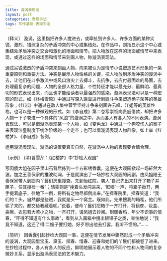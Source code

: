 ```yaml
---
title: 漩涡表现法
layout: post
categories: 表现手法
tags: 写作基础 表现手法
---
```


〔释义〕 漩涡，这里指把许多人搅进去，或牵扯到许多人、许多方面的某种尖锐、激烈、错综复杂的矛盾冲突的中心或集结处。在作品中，则指显示这个中心或集结处矛盾冲突之交会和激化的场面和情节。把人物放在这样的场面或情节中来表现，或通过这样的场面和情节来刻画人物，称漩涡表现法。

通过尖锐激烈的矛盾冲突来刻画人物，向来被认为是情节小说塑造艺术形象的一条重要原则和重要方法。冲突是展示人物性格的关键，把人物放到矛盾冲突的漩涡中去，让他们在斗争激流中或风口浪尖上去搏斗，去抗争，去应付最困难的局面，去处理最复杂的问题，人物的全部人格力量、个性特征才能以最充分、最鲜明、最真切的形式表现出来，而且也才能给读者以最强烈的感染。漩涡表现法可以是一种宏观的形式，如《林梅雪原》中通过写深入匪巢进行剿匪斗争来塑造杨子荣等的英雄形象；《红岩》中通过在敌人集中营里坚持斗争来刻画许云峰、江姐等的英雄性格。也可以是一种微观的形式，如《李自成》第二卷写崇祯向贵戚借款，却把许多人物一下子卷进一个具体的“风浪”的漩涡之中，从而各人有各人的不同表演。漩涡表现法，可以是借漩涡表现某一个人物，如《变色龙》中通过一个狗咬伤人的案子来表现沙皇制度下统治阶级的一个走卒；也可以借漩涡表现人物群像，如上举《红楼梦》、《李自成》各例。

运用漩涡表现法，漩涡的设置要真实自然，在漩涡中人物的表现要合情合理。

〔示例〕 (清)曹雪芹：《红楼梦》中“抄检大观园”

写因傻大姐在园子里山石背后拣到一个五彩绣香囊，这便在大观园掀起一场轩然大波。加之王善保家的推波助澜，于是就演出了一场抄检大观园的闹剧。由凤姐陪王善保家带人到园内丫鬟们房里搜查。先到怡红院，袭人“自己先出来打开了箱子并匣子，任其搜检一番”；晴雯则是“挽着头发闯进来，‘眶啷’一声，将箱子掀开，两手提着底子，往地下一倒，将所有之物尽都倒出来。”在探春院里，探春笑道：“我们的丫头，自然都是些贼，我就是头一个窝主。既如此，先来搜我的箱柜，他们所偷了来的，都交给我藏着呢。”说着，便命丫鬟们把箱子一齐打开，将镜奁、妆盒、衾袱、衣包若大若小之物，一齐打开，请凤姐去抄阅。到暖香坞，年少不识事的惜春，“吓得不知道有什么事故”，看到从入画箱中搜出银锞子之类，害怕地说：“我竟不知道，这还了得!二嫂子要打她，好歹带出他去打罢，我听不惯的。”……

〔简析〕 因香囊引起抄检大观园一事，这便在情节发展中骤然形成一个矛盾冲突的漩涡，大观园里宝玉、黛玉、探春、惜春、迎春和她们的丫鬟们都被卷了进来。在抄检过程中，各人有各人的反应，鲜明地展示着人物的不同个性和人物间的复杂微妙关系，显示出漩涡表现法的艺术魅力。 